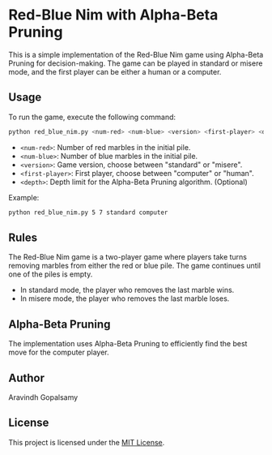 # Red-Blue Nim with Alpha-Beta Pruning

This is a simple implementation of the Red-Blue Nim game using Alpha-Beta Pruning for decision-making. The game can be played in standard or misere mode, and the first player can be either a human or a computer. 

## Usage

To run the game, execute the following command:

```bash
python red_blue_nim.py <num-red> <num-blue> <version> <first-player> <depth>
```

- `<num-red>`: Number of red marbles in the initial pile.
- `<num-blue>`: Number of blue marbles in the initial pile.
- `<version>`: Game version, choose between "standard" or "misere".
- `<first-player>`: First player, choose between "computer" or "human".
- `<depth>`: Depth limit for the Alpha-Beta Pruning algorithm. (Optional)

Example:

```bash
python red_blue_nim.py 5 7 standard computer
```

## Rules

The Red-Blue Nim game is a two-player game where players take turns removing marbles from either the red or blue pile. The game continues until one of the piles is empty.

- In standard mode, the player who removes the last marble wins.
- In misere mode, the player who removes the last marble loses.

## Alpha-Beta Pruning

The implementation uses Alpha-Beta Pruning to efficiently find the best move for the computer player.

## Author

Aravindh Gopalsamy

## License

This project is licensed under the [MIT License](LICENSE).

